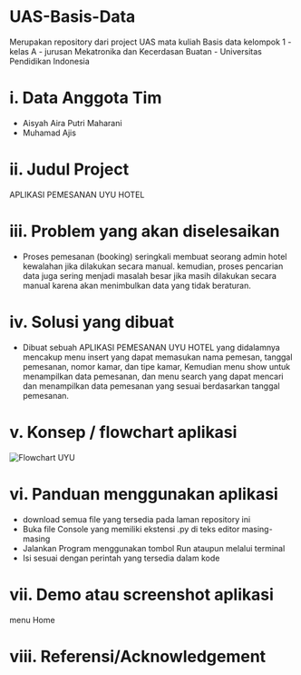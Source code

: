 # UAS-Basis-Data
Merupakan repository dari project UAS mata kuliah Basis data kelompok 1 - kelas A - jurusan Mekatronika dan Kecerdasan Buatan - Universitas Pendidikan Indonesia

# i. Data Anggota Tim
- Aisyah Aira Putri Maharani 
- Muhamad Ajis

# ii.	Judul Project
APLIKASI PEMESANAN UYU HOTEL 

# iii.	Problem yang akan diselesaikan
- Proses pemesanan (booking) seringkali membuat seorang admin hotel kewalahan jika dilakukan secara manual. kemudian, proses pencarian data juga sering menjadi masalah besar jika masih dilakukan secara manual karena akan menimbulkan data yang tidak beraturan. 
 
# iv.	Solusi yang dibuat
- Dibuat sebuah APLIKASI PEMESANAN UYU HOTEL yang didalamnya mencakup menu insert yang dapat memasukan nama pemesan, tanggal pemesanan, nomor kamar, dan tipe kamar, Kemudian menu show untuk menampilkan data pemesanan, dan menu search yang dapat mencari dan menampilkan data pemesanan yang sesuai berdasarkan tanggal pemesanan.

# v.	Konsep / flowchart aplikasi 
![Flowchart UYU](https://user-images.githubusercontent.com/92429478/173182422-c245dcfa-e0fb-48ea-a492-7617197f5136.jpeg)

# vi.	Panduan menggunakan aplikasi
- download semua file yang tersedia pada laman repository ini 
- Buka file Console yang memiliki ekstensi .py di teks editor masing-masing
- Jalankan Program menggunakan tombol Run ataupun melalui terminal 
- Isi sesuai dengan perintah yang tersedia dalam kode

# vii.	Demo atau screenshot aplikasi 
menu Home 


# viii.	Referensi/Acknowledgement
